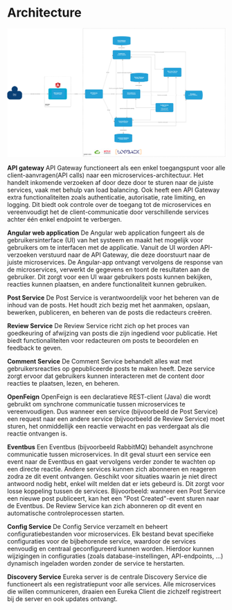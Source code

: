 # Architecture


![Architecture Diagram](architecture%20diagram%20java.png)

**API gateway**
API Gateway functioneert als een enkel toegangspunt voor alle client-aanvragen(API calls) naar een microservices-architectuur. Het handelt inkomende verzoeken af door deze door te sturen naar de juiste services, vaak met behulp van load balancing. Ook heeft een API Gateway extra functionaliteiten zoals authenticatie, autorisatie, rate limiting, en logging. Dit biedt ook controle over de toegang tot de microservices en vereenvoudigt het de client-communicatie door verschillende services achter één enkel endpoint te verbergen.

**Angular web application**
De Angular web application fungeert als de gebruikersinterface (UI) van het systeem en maakt het mogelijk voor gebruikers om te interfacen met de applicatie. Vanuit de UI worden API-verzoeken verstuurd naar de API Gateway, die deze doorstuurt naar de juiste microservices. De Angular-app ontvangt vervolgens de response van de microservices, verwerkt de gegevens en toont de resultaten aan de gebruiker. Dit zorgt voor een UI waar gebruikers posts kunnen bekijken, reacties kunnen plaatsen, en andere functionaliteit kunnen gebruiken.

**Post Service**
De Post Service is verantwoordelijk voor het beheren van de inhoud van de posts. Het houdt zich bezig met het aanmaken, opslaan, bewerken, publiceren, en beheren van de posts die redacteurs creëren.

**Review Service**
De Review Service richt zich op het proces van goedkeuring of afwijzing van posts die zijn ingediend voor publicatie. Het biedt functionaliteiten voor redacteuren om posts te beoordelen en feedback te geven.

**Comment Service**
De Comment Service behandelt alles wat met gebruikersreacties op gepubliceerde posts te maken heeft. Deze service zorgt ervoor dat gebruikers kunnen interacteren met de content door reacties te plaatsen, lezen, en beheren.

**OpenFeign**
OpenFeign is een declaratieve REST-client (Java) die wordt gebruikt om synchrone communicatie tussen microservices te vereenvoudigen. Dus wanneer een service (bijvoorbeeld de Post Service) een request naar een andere service (bijvoorbeeld de Review Service) moet sturen, het onmiddellijk een reactie verwacht en pas verdergaat als die reactie ontvangen is.

**Eventbus**
Een Eventbus (bijvoorbeeld RabbitMQ) behandelt asynchrone communicatie tussen microservices. In dit geval stuurt een service een event naar de Eventbus en gaat vervolgens verder zonder te wachten op een directe reactie. Andere services kunnen zich abonneren en reageren zodra ze dit event ontvangen. Geschikt voor situaties waarin je niet direct antwoord nodig hebt, enkel wilt melden dat er iets gebeurd is. Dit zorgt voor losse koppeling tussen de services. Bijvoorbeeld: wanneer een Post Service een nieuwe post publiceert, kan het een "Post Created"-event sturen naar de Eventbus. De Review Service kan zich abonneren op dit event en automatische controleprocessen starten.

**Config Service**
De Config Service verzamelt en beheert configuratiebestanden voor microservices. Elk bestand bevat specifieke configuraties voor de bijbehorende service, waardoor de services eenvoudig en centraal geconfigureerd kunnen worden. Hierdoor kunnen wijzigingen in configuraties (zoals database-instellingen, API-endpoints, ...) dynamisch ingeladen worden zonder de service te herstarten.

**Discovery Service**
Eureka server is de centrale Discovery Service die functioneert als een registratiepunt voor alle services. Alle microservices die willen communiceren, draaien een Eureka Client die zichzelf registreert bij de server en ook updates ontvangt.
